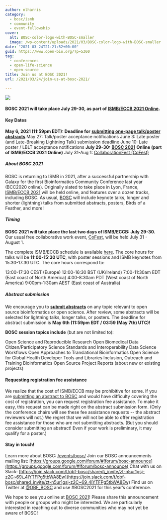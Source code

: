 ```yaml
---
author: nlharris
category:
  - bosc/ismb
  - community
  - event-fellowship
cover:
  alt: BOSC-color-logo-with-BOSC-smaller
  image: /wp-content/uploads/2021/03/BOSC-color-logo-with-BOSC-smaller.jpeg
date: "2021-03-24T21:21:52+00:00"
guid: https://www.open-bio.org/?p=5360
tag:
  - conferences
  - open-life-science
  - open-source
title: Join us at BOSC 2021!
url: /2021/03/24/join-us-at-bosc-2021/

---
```

![](wp-content/uploads/2021/03/Colour-Horizontal-Full-Name.png)

#### BOSC 2021 will take place July 29-30, as part of [ISMB/ECCB 2021 Online](https://www.iscb.org/ismbeccb2021/).

#### Key Dates

**May 6, 2021 (11:59pm EDT): Deadline for** [**submitting one-page talk/poster abstracts**](/events/bosc/submit/)
May 27: Talk/poster acceptance notifications
June 3: Late poster (and Late-Breaking Lightning Talk) submission deadline
June 10: Late poster / LBLT acceptance notifications
**July 29-30:** [**BOSC 2021**](/events/bosc/) **Online (part of ISMB/ECCB 2021 Online)**
July 31-Aug 1: [CollaborationFest (CoFest)](/events/bosc-2021/collaborationfest/)

##### About BOSC 2021

BOSC is returning to ISMB in 2021, after a successful partnership with Galaxy for the first Bioinformatics Community Conference last year (BCC2020 online). Originally slated to take place in Lyon, France, [ISMB/ECCB 2021](https://www.iscb.org/ismbeccb2021/) will be held online, and features over a dozen tracks, including BOSC. As usual, [BOSC](/events/bosc/) will include keynote talks, longer and shorter (lightning) talks from submitted abstracts, posters, Birds of a Feather, and more!

##### Timing

**BOSC 2021 will take place the last two days of ISMB/ECCB: July 29-30.** Our usual free collaborative work event, [CoFest,](/events/bosc-2021/collaborationfest/) will be held July 31 - August 1.

The complete ISMB/ECCB schedule is available [here](https://www.iscb.org/cms_addon/conferences/ismbeccb2021/schedule/schedule.php). The core hours for talks will be **11:00-15:30 UTC**, with poster sessions and ISMB keynotes from 15:30-17:30 UTC. The core hours correspond to:

13:00-17:30 CEST (Europe)
12:00-16:30 BST (UK/Ireland)
7:00-11:30am EDT (East coast of North America)
4:00-8:30am PDT (West coast of North America)
9:00pm-1:30am AEST (East coast of Australia)

##### Abstract submission

We encourage you to [**submit abstracts**](/events/bosc/submit/) on any topic relevant to open source bioinformatics or open science. After review, some abstracts will be selected for lightning talks, longer talks, or posters. The deadline for abstract submission is **May 6th (11:59pm EDT / 03:59 (May 7th) UTC)!**

**BOSC session topics include** (but are not limited to):

Open Science and Reproducible Research
Open Biomedical Data
Citizen/Participatory Science
Standards and Interoperability
Data Science
Workflows
Open Approaches to Translational Bioinformatics
Open Science for Global Health
Developer Tools and Libraries
Inclusion, Outreach and Training
Bioinformatics Open Source Project Reports (about new or existing projects)

#### Requesting registration fee assistance

We realize that the cost of ISMB/ECCB may be prohibitive for some. If you are [submitting an abstract to BOSC](/events/bosc-2021/submit/) and would have difficulty covering the cost of registration, you can request registration fee assistance. To make it easy, this request can be made right on the abstract submission form. (Only the conference chairs will see these fee assistance requests -- the abstract reviewers will not.) We regret that we will not be able to offer registration fee assistance for those who are not submitting abstracts. (But you should consider submitting an abstract! Even if your work is preliminary, it may qualify for a poster.)

#### Stay in touch!

Learn more about BOSC: [/events/bosc/](/events/bosc/)
Join our BOSC announcements mailing list: [https://groups.google.com/forum/#!forum/bosc-announce](https://groups.google.com/forum/#!forum/bosc-announce)
Chat with us on Slack: [https://join.slack.com/t/obf-bosc/shared\_invite/zt-n5ur1gsj-z2C~69\_4lYTFPg5tbWA8Ew](https://join.slack.com/t/obf-bosc/shared_invite/zt-n5ur1gsj-z2C~69_4lYTFPg5tbWA8Ew)
Find us on Twitter at [@OBF\_BOSC](http://twitter.com/OBF_BOSC) and use #BOSC2021 for this year’s conference.

We hope to see you online at [BOSC 2021](/events/bosc/)! Please share this announcement with people or groups who might be interested. We are particularly interested in reaching out to diverse communities who may not yet be aware of BOSC!
